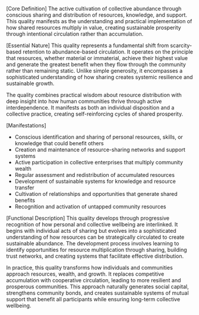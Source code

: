 [Core Definition]
The active cultivation of collective abundance through conscious sharing and distribution of resources, knowledge, and support. This quality manifests as the understanding and practical implementation of how shared resources multiply in value, creating sustainable prosperity through intentional circulation rather than accumulation.

[Essential Nature]
This quality represents a fundamental shift from scarcity-based retention to abundance-based circulation. It operates on the principle that resources, whether material or immaterial, achieve their highest value and generate the greatest benefit when they flow through the community rather than remaining static. Unlike simple generosity, it encompasses a sophisticated understanding of how sharing creates systemic resilience and sustainable growth.

The quality combines practical wisdom about resource distribution with deep insight into how human communities thrive through active interdependence. It manifests as both an individual disposition and a collective practice, creating self-reinforcing cycles of shared prosperity.

[Manifestations]
- Conscious identification and sharing of personal resources, skills, or knowledge that could benefit others
- Creation and maintenance of resource-sharing networks and support systems
- Active participation in collective enterprises that multiply community wealth
- Regular assessment and redistribution of accumulated resources
- Development of sustainable systems for knowledge and resource transfer
- Cultivation of relationships and opportunities that generate shared benefits
- Recognition and activation of untapped community resources

[Functional Description]
This quality develops through progressive recognition of how personal and collective wellbeing are interlinked. It begins with individual acts of sharing but evolves into a sophisticated understanding of how resources can be strategically circulated to create sustainable abundance. The development process involves learning to identify opportunities for resource multiplication through sharing, building trust networks, and creating systems that facilitate effective distribution.

In practice, this quality transforms how individuals and communities approach resources, wealth, and growth. It replaces competitive accumulation with cooperative circulation, leading to more resilient and prosperous communities. This approach naturally generates social capital, strengthens community bonds, and creates sustainable systems of mutual support that benefit all participants while ensuring long-term collective wellbeing.